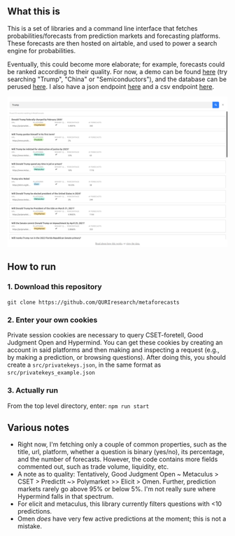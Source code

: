 ## What this is 

This is a set of libraries and a command line interface that fetches probabilities/forecasts from prediction markets and forecasting platforms. These forecasts are then hosted on airtable, and used to power a search engine for probabilities. 

Eventually, this could become more elaborate; for example, forecasts could be ranked according to their quality. For now, a demo can be found [here](https://www.loki.red/metaforecasts/) (try searching "Trump", "China" or "Semiconductors"), and the database can be perused [here](https://www.loki.red/metaforecasts/data/). I also have a json endpoint [here](http://metaforecast.org/data/metaforecasts.json) and a csv endpoint [here](http://metaforecast.org/data/metaforecasts.csv).

![](./metaforecasts.png)

## How to run

### 1. Download this repository

``git clone https://github.com/QURIresearch/metaforecasts``

### 2. Enter your own cookies
Private session cookies are necessary to query CSET-foretell, Good Judgment Open and Hypermind. You can get these cookies by creating an account in said platforms and then making and inspecting a request (e.g., by making a prediction, or browsing questions). After doing this, you should create a `src/privatekeys.json`, in the same format as `src/privatekeys_example.json`

### 3. Actually run

From the top level directory, enter: `npm run start`

## Various notes

- Right now, I'm fetching only a couple of common properties, such as the title, url, platform, whether a question is binary (yes/no), its percentage, and the number of forecasts. However, the code contains more fields commented out, such as trade volume, liquidity, etc. 
- A note as to quality: Tentatively, Good Judgment Open ~ Metaculus > CSET > PredictIt ~> Polymarket >> Elicit > Omen. Further, prediction markets rarely go above 95% or below 5%. I'm not really sure where Hypermind falls in that spectrum.
- For elicit and metaculus, this library currently filters questions with <10 predictions.
- Omen *does* have very few active predictions at the moment; this is not a mistake. 
